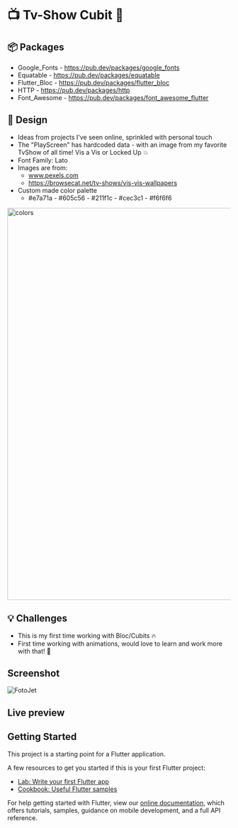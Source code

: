 # :tv: Tv-Show Cubit :movie_camera:

## :package: Packages
- Google_Fonts - https://pub.dev/packages/google_fonts
- Equatable - https://pub.dev/packages/equatable
- Flutter_Bloc - https://pub.dev/packages/flutter_bloc
- HTTP - https://pub.dev/packages/http
- Font_Awesome - https://pub.dev/packages/font_awesome_flutter

## :art: Design
- Ideas from projects I've seen online, sprinkled with personal touch
- The "PlayScreen" has hardcoded data - with an image from my favorite TvShow of all time! Vis a Vis or Locked Up :boom:
- Font Family: Lato
- Images are from:
  - www.pexels.com
  - https://browsecat.net/tv-shows/vis-vis-wallpapers
- Custom made color palette
  - #e7a71a - #605c56 - #211f1c - #cec3c1 - #f6f6f6

<img width="884" alt="colors" src="https://user-images.githubusercontent.com/44742460/169709508-64a02827-bdd7-4ee4-b99a-228d1aea7940.png">


## :bulb: Challenges
- This is my first time working with Bloc/Cubits :fire:
- First time working with animations, would love to learn and work more with that! :construction_worker:

## Screenshot
![FotoJet](https://user-images.githubusercontent.com/44742460/169714803-336c0302-d165-4dc1-b01d-6606092b505e.jpg)

## Live preview


## Getting Started

This project is a starting point for a Flutter application.

A few resources to get you started if this is your first Flutter project:

- [Lab: Write your first Flutter app](https://flutter.dev/docs/get-started/codelab)
- [Cookbook: Useful Flutter samples](https://flutter.dev/docs/cookbook)

For help getting started with Flutter, view our
[online documentation](https://flutter.dev/docs), which offers tutorials,
samples, guidance on mobile development, and a full API reference.
